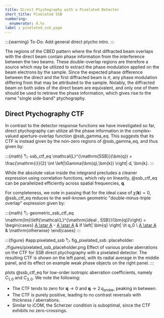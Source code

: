 ```yaml
---
title: Direct Ptychography with a Pixelated Detector
short_title: Pixelated SSB
numbering:
  enumerator: 4.%s
label : pixelated_ssb_page
---
```


:::{warning} To-Do:
Add general direct ptycho intro.
:::

The regions of the CBED pattern where the first diffracted beam overlaps with the direct beam contain phase information from the interference between the two beams.
These double-overlap regions are therefore a source which may be utilized to extract the phase modulation applied on the beam electrons by the sample. 
Since the expected phase difference between the direct and the first diffracted beam is $\pi$, any phase modulation differing from that may be attributed to the sample.
Notably, the diffracted beam on both sides of the direct beam are equivalent, and only one of them should be used to retrieve the phase information, which gives rise to the name "single side-band" ptychography.
<!-- Notably, the diffracted beam at $g$ and $-g$ are equivalent, and only one of them should be used to retrieve the phase information, which gives rise to the name "single side-band" ptychography. -->

## Direct Ptychography CTF

In contrast to the detector response functions we have investigated so far, direct ptychography can utilize all the phase information in the complex-valued aperture-overlap function @ssb_gamma_eq.
This suggests that its CTF is instead given by the non-zero regions of @ssb_gamma_eq, and thus given by:

:::{math}
:label: ssb_ctf_eq
\mathcal{L}^{\mathrm{SSB}}(\bm{q}) = \frac{\mathrm{i}}{2} \int  \left|\Gamma(\bm{q},\bm{k}) \right| d\, \bm{k}.
:::

While the absolute value inside the integrand precludes a cleaner expression using correlation functions, which rely on linearity, @ssb_ctf_eq can be parallelized efficiently across spatial frequencies, $\bm{q}$.

For completeness, we note in passing that for the ideal case of $\chi(\bm{k})=0$, @ssb_ctf_eq reduces to the well-known geometric "double-minus-triple overlap" expression given by:

:::{math}
:label: geometric_ssb_ctf_eq
\mathrm{Im}\left\{\mathcal{L}^{\mathrm{ideal \, SSB}}(\bm{q})\right\} = \begin{cases} [A \star A](\bm{q}) - [A \star A](2\,\bm{q}) & if \left| \bm{q} \right| \lt q_0 \\
[A \star A](\bm{q}) & \mathrm{otherwise}
\end{cases}
:::

:::{figure} #app:pixelated_ssb
:label: fig_pixelated_ssb
:placeholder: ./figures/pixelated_ssb_placeholder.png
Effect of various probe aberrations on the CTF for SSB direct ptychography with a pixelated detector.
The resulting CTF is shown on the left panel, with its radial average in the middle panel, and its effect on example weak phase objects on the right panel.
:::

[](#fig_pixelated_ssb) plots @ssb_ctf_eq for low-order isotropic aberration coefficients, namely $C_{1,0}$ and $C_{3,0}$.
We note the following:

* The CTF tends to zero for $\bm{q} \rightarrow 0$ and $\bm{q} \rightarrow 2\, q_{\mathrm{probe}}$, peaking in between.
* The CTF is purely positive, leading to no contrast reversals with thickness / aberrations.
* Similar to iCOM, the Scherzer condition is suboptimal, since the CTF exhibits no zero-crossings.
